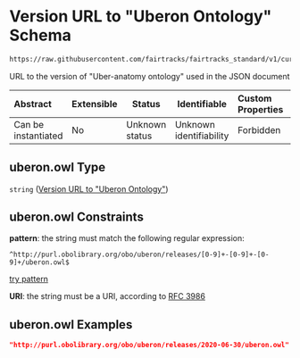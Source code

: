 # Version URL to "Uberon Ontology" Schema

```txt
https://raw.githubusercontent.com/fairtracks/fairtracks_standard/v1/current/json/schema/fairtracks.schema.json#/properties/document/properties/ontology_versions/properties/http://purl.obolibrary.org/obo/uberon.owl
```

URL to the version of  "Uber-anatomy ontology" used in the JSON document


| Abstract            | Extensible | Status         | Identifiable            | Custom Properties | Additional Properties | Access Restrictions | Defined In                                                                               |
| :------------------ | ---------- | -------------- | ----------------------- | :---------------- | --------------------- | ------------------- | ---------------------------------------------------------------------------------------- |
| Can be instantiated | No         | Unknown status | Unknown identifiability | Forbidden         | Allowed               | none                | [fairtracks.schema.json\*](../json/schema/fairtracks.schema.json "open original schema") |

## uberon.owl Type

`string` ([Version URL to "Uberon Ontology"](fairtracks-properties-document-info-properties-version-urls-to-ontologies-used-properties-version-url-to-uberon-ontology.md))

## uberon.owl Constraints

**pattern**: the string must match the following regular expression: 

```regexp
^http://purl.obolibrary.org/obo/uberon/releases/[0-9]+-[0-9]+-[0-9]+/uberon.owl$
```

[try pattern](https://regexr.com/?expression=%5Ehttp%3A%2F%2Fpurl.obolibrary.org%2Fobo%2Fuberon%2Freleases%2F%5B0-9%5D%2B-%5B0-9%5D%2B-%5B0-9%5D%2B%2Fuberon.owl%24 "try regular expression with regexr.com")

**URI**: the string must be a URI, according to [RFC 3986](https://tools.ietf.org/html/rfc4291 "check the specification")

## uberon.owl Examples

```json
"http://purl.obolibrary.org/obo/uberon/releases/2020-06-30/uberon.owl"
```
